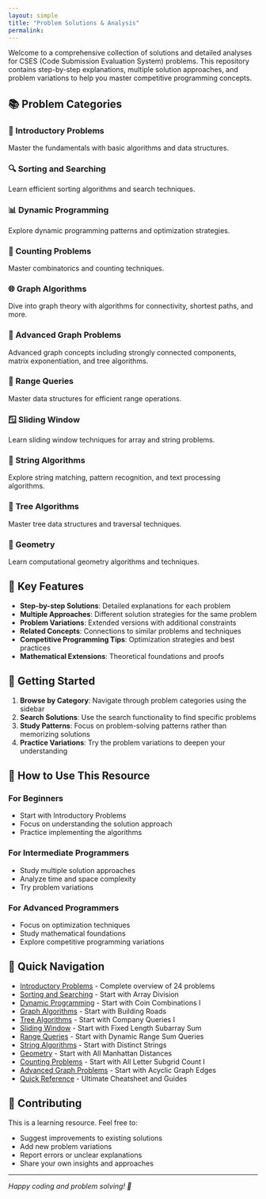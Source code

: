 ```yaml
---
layout: simple
title: "Problem Solutions & Analysis"
permalink: 
---
```



Welcome to a comprehensive collection of solutions and detailed analyses for CSES (Code Submission Evaluation System) problems. This repository contains step-by-step explanations, multiple solution approaches, and problem variations to help you master competitive programming concepts.

## 📚 Problem Categories

### 🧮 Introductory Problems
Master the fundamentals with basic algorithms and data structures.

### 🔍 Sorting and Searching
Learn efficient sorting algorithms and search techniques.

### 📊 Dynamic Programming
Explore dynamic programming patterns and optimization strategies.

### 🔢 Counting Problems
Master combinatorics and counting techniques.

### 🌐 Graph Algorithms
Dive into graph theory with algorithms for connectivity, shortest paths, and more.

### 🔗 Advanced Graph Problems
Advanced graph concepts including strongly connected components, matrix exponentiation, and tree algorithms.

### 📏 Range Queries
Master data structures for efficient range operations.

### 🪟 Sliding Window
Learn sliding window techniques for array and string problems.

### 🧵 String Algorithms
Explore string matching, pattern recognition, and text processing algorithms.

### 🌳 Tree Algorithms
Master tree data structures and traversal techniques.

### 📐 Geometry
Learn computational geometry algorithms and techniques.

## 🎯 Key Features

- **Step-by-step Solutions**: Detailed explanations for each problem
- **Multiple Approaches**: Different solution strategies for the same problem
- **Problem Variations**: Extended versions with additional constraints
- **Related Concepts**: Connections to similar problems and techniques
- **Competitive Programming Tips**: Optimization strategies and best practices
- **Mathematical Extensions**: Theoretical foundations and proofs

## 🚀 Getting Started

1. **Browse by Category**: Navigate through problem categories using the sidebar
2. **Search Solutions**: Use the search functionality to find specific problems
3. **Study Patterns**: Focus on problem-solving patterns rather than memorizing solutions
4. **Practice Variations**: Try the problem variations to deepen your understanding

## 📖 How to Use This Resource

### For Beginners
- Start with Introductory Problems
- Focus on understanding the solution approach
- Practice implementing the algorithms

### For Intermediate Programmers
- Study multiple solution approaches
- Analyze time and space complexity
- Try problem variations

### For Advanced Programmers
- Focus on optimization techniques
- Study mathematical foundations
- Explore competitive programming variations

## 🔗 Quick Navigation

- [Introductory Problems](/cses-analyses/problem_soulutions/introductory_problems) - Complete overview of 24 problems
- [Sorting and Searching](/cses-analyses/problem_soulutions/sorting_and_searching/array_division_analysis) - Start with Array Division
- [Dynamic Programming](/cses-analyses/problem_soulutions/dynamic_programming/coin_combinations_i_analysis) - Start with Coin Combinations I
- [Graph Algorithms](/cses-analyses/problem_soulutions/graph_algorithms/building_roads_analysis) - Start with Building Roads
- [Tree Algorithms](/cses-analyses/problem_soulutions/tree_algorithms/company_queries_i_analysis) - Start with Company Queries I
- [Sliding Window](/cses-analyses/problem_soulutions/sliding_window/fixed_length_subarray_sum_analysis) - Start with Fixed Length Subarray Sum
- [Range Queries](/cses-analyses/problem_soulutions/range_queries/dynamic_range_sum_queries_analysis) - Start with Dynamic Range Sum Queries
- [String Algorithms](/cses-analyses/problem_soulutions/string_algorithms/distinct_strings_analysis) - Start with Distinct Strings
- [Geometry](/cses-analyses/problem_soulutions/geometry/all_manhattan_distances_analysis) - Start with All Manhattan Distances
- [Counting Problems](/cses-analyses/problem_soulutions/counting_problems/all_letter_subgrid_count_i_analysis) - Start with All Letter Subgrid Count I
- [Advanced Graph Problems](/cses-analyses/problem_soulutions/advanced_graph_problems/acyclic_graph_edges_analysis) - Start with Acyclic Graph Edges
- [Quick Reference](/cses-analyses/quick_reference/) - Ultimate Cheatsheet and Guides

## 📝 Contributing

This is a learning resource. Feel free to:
- Suggest improvements to existing solutions
- Add new problem variations
- Report errors or unclear explanations
- Share your own insights and approaches

---

*Happy coding and problem solving! 🎉* 